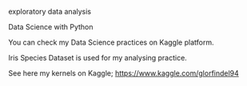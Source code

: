  exploratory data analysis

Data Science with Python 

You can check my  Data Science practices on Kaggle platform.

Iris Species Dataset is used for my analysing practice.

See here my kernels on Kaggle; https://www.kaggle.com/glorfindel94
